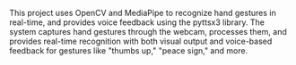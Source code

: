 This project uses OpenCV and MediaPipe to recognize hand gestures in real-time, and provides voice feedback using the pyttsx3 library. The system captures hand gestures through the webcam, processes them, and provides real-time recognition with both visual output and voice-based feedback for gestures like "thumbs up," "peace sign," and more.

